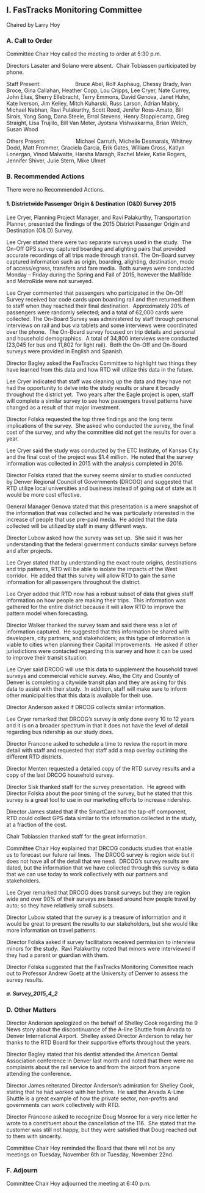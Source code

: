 ## I. FasTracks Monitoring Committee

Chaired by Larry Hoy

### A. Call to Order

Committee Chair Hoy called the meeting to order at 5:30 p.m.

Directors Lasater and Solano were absent.  Chair Tobiassen participated by phone.

Staff Present:                       Bruce Abel, Rolf Asphaug, Chessy Brady, Ivan Broce, Gina Callahan, Heather Copp, Lou Cripps, Lee Cryer, Nate Currey, John Elias, Sherry Ellebracht, Terry Emmons, David Genova, Janet Huhn, Kate Iverson, Jim Kelley, Mitch Kuharski, Russ Larson, Adrian Mabry, Michael Nabhan, Ravi Pulakurthy, Scott Reed, Jenifer Ross-Amato, Bill Sirois, Yong Song, Dana Steele, Errol Stevens, Henry Stopplecamp, Greg Straight, Lisa Trujillo, Bill Van Meter, Jyotsna Vishwakarma, Brian Welch, Susan Wood

Others Present:                    Michael Carruth, Michelle Desmarais, Whitney Dodd, Matt Frommer, Graciela Garcia, Erik Gates, William Gross, Katlyn Lonergan, Vinod Malwatte, Harsha Maragh, Rachel Meier, Katie Rogers, Jennifer Shiver, Julie Stern, Mike Ulmet

### B. Recommended Actions

There were no Recommended Actions.

#### 1. Districtwide Passenger Origin & Destination (O&D) Survey 2015

Lee Cryer, Planning Project Manager, and Ravi Palakurthy, Transportation Planner, presented the findings of the 2015 District Passenger Origin and Destination (O& D) Survey.

Lee Cryer stated there were two separate surveys used in the study.  The On-Off GPS survey captured boarding and alighting pairs that provided accurate recordings of all trips made through transit.  The On-Board survey captured information such as origin, boarding, alighting, destination, mode of access/egress, transfers and fare media.  Both surveys were conducted Monday – Friday during the Spring and Fall of 2015, however the MallRide and MetroRide were not surveyed.

Lee Cryer commented that passengers who participated in the On-Off Survey received bar code cards upon boarding rail and then returned them to staff when they reached their final destination.  Approximately 20% of passengers were randomly selected; and a total of 62,000 cards were collected.  The On-Board Survey was administered by staff through personal interviews on rail and bus via tablets and some interviews were coordinated over the phone.  The On-Board survey focused on trip details and personal and household demographics.  A total of 34,800 interviews were conducted (23,045 for bus and 11,802 for light rail).  Both the On-Off and On-Board surveys were provided in English and Spanish.

Director Bagley asked the FasTracks Committee to highlight two things they have learned from this data and how RTD will utilize this data in the future.

Lee Cryer indicated that staff was cleaning up the data and they have not had the opportunity to delve into the study results or share it broadly throughout the district yet.  Two years after the Eagle project is open, staff will complete a similar survey to see how passengers travel patterns have changed as a result of that major investment.

Director Folska requested the top three findings and the long term implications of the survey.  She asked who conducted the survey, the final cost of the survey, and why the committee did not get the results for over a year.

Lee Cryer said the study was conducted by the ETC Institute, of Kansas City and the final cost of the project was $1.4 million.  He noted that the survey information was collected in 2015 with the analysis completed in 2016.

Director Folska stated that the survey seems similar to studies conducted by Denver Regional Council of Governments (DRCOG) and suggested that RTD utilize local universities and business instead of going out of state as it would be more cost effective.

General Manager Genova stated that this presentation is a mere snapshot of the information that was collected and he was particularly interested in the increase of people that use pre-paid media.  He added that the data collected will be utilized by staff in many different ways.

Director Lubow asked how the survey was set up.  She said it was her understanding that the federal government conducts similar surveys before and after projects.

Lee Cryer stated that by understanding the exact route origins, destinations and trip patterns, RTD will be able to isolate the impacts of the West corridor.  He added that this survey will allow RTD to gain the same information for all passengers throughout the district.

Lee Cryer added that RTD now has a robust subset of data that gives staff information on how people are making their trips.  This information was gathered for the entire district because it will allow RTD to improve the pattern model when forecasting.

Director Walker thanked the survey team and said there was a lot of information captured.  He suggested that this information be shared with developers, city partners, and stakeholders; as this type of information is viable to cities when planning their Capital Improvements.  He asked if other jurisdictions were contacted regarding this survey and how it can be used to improve their transit situation.

Lee Cryer said DRCOG will use this data to supplement the household travel surveys and commercial vehicle survey. Also, the City and County of Denver is completing a citywide transit plan and they are asking for this data to assist with their study.  In addition, staff will make sure to inform other municipalities that this data is available for their use.

Director Anderson asked if DRCOG collects similar information.

Lee Cryer remarked that DRCOG’s survey is only done every 10 to 12 years and it is on a broader spectrum in that it does not have the level of detail regarding bus ridership as our study does.

Director Francone asked to schedule a time to review the report in more detail with staff and requested that staff add a map overlay outlining the different RTD districts.

Director Menten requested a detailed copy of the RTD survey results and a copy of the last DRCOG household survey.

Director Sisk thanked staff for the survey presentation.  He agreed with Director Folska about the poor timing of the survey, but he stated that this survey is a great tool to use in our marketing efforts to increase ridership.

Director James stated that if the SmartCard had the tap-off component, RTD could collect GPS data similar to the information collected in the study, at a fraction of the cost.

Chair Tobiassien thanked staff for the great information.

Committee Chair Hoy explained that DRCOG conducts studies that enable us to forecast our future rail lines.  The DRCOG survey is region wide but it does not have all of the detail that we need.  DRCOG’s survey results are dated, but the information that we have collected through this survey is data that we can use today to work collectively with our partners and stakeholders.

Lee Cryer remarked that DRCOG does transit surveys but they are region wide and over 90% of their surveys are based around how people travel by auto; so they have relatively small subsets.

Director Lubow stated that the survey is a treasure of information and it would be great to present the results to our stakeholders, but she would like more information on travel patterns.

Director Folska asked if survey facilitators received permission to interview minors for the study.  Ravi Palakurthy noted that minors were interviewed if they had a parent or guardian with them.

Director Folska suggested that the FasTracks Monitoring Committee reach out to Professor Andrew Goetz at the University of Denver to assess the survey results.

##### a. Survey_2015_4_2

### D. Other Matters

Director Anderson apologized on the behalf of Shelley Cook regarding the 9 News story about the discontinuance of the A-line Shuttle from Arvada to Denver International Airport.  Shelley asked Director Anderson to relay her thanks to the RTD Board for their supportive efforts throughout the years.

Director Bagley stated that his dentist attended the American Dental Association conference in Denver last month and noted that there were no complaints about the rail service to and from the airport from anyone attending the conference.

Director James reiterated Director Anderson’s admiration for Shelley Cook, stating that he had worked with her before.  He said the Arvada A-Line Shuttle is a great example of how the private sector, non-profits and governments can work collectively with RTD.

Director Francone asked to recognize Doug Monroe for a very nice letter he wrote to a constituent about the cancellation of the 116.  She stated that the customer was still not happy, but they were satisfied that Doug reached out to them with sincerity.

Committee Chair Hoy reminded the Board that there will not be any meetings on Tuesday, November 6th or Tuesday, November 22nd.

### F. Adjourn

Committee Chair Hoy adjourned the meeting at 6:40 p.m.